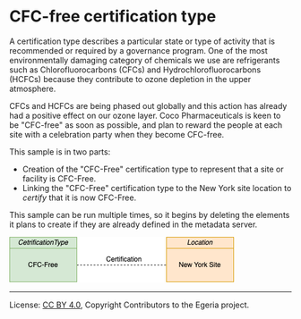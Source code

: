 <!-- SPDX-License-Identifier: CC-BY-4.0 -->
<!-- Copyright Contributors to the Egeria project. -->

# CFC-free certification type

A certification type describes a particular state or type of activity that is recommended or required
by a governance program.  One of the most environmentally damaging category of chemicals we use are refrigerants such as
Chlorofluorocarbons (CFCs) and Hydrochlorofluorocarbons (HCFCs) because they contribute to ozone depletion
in the upper atmosphere.

CFCs and HCFCs are being phased out globally and this action has already had a positive effect on our ozone layer.
Coco Pharmaceuticals is keen to be "CFC-free" as soon as possible, and plan to reward the people
at each site with a celebration party when they become CFC-free.

This sample is in two parts:

* Creation of the "CFC-Free" certification type to represent that a site or facility is CFC-Free.
* Linking the "CFC-Free" certification type to the New York site location to *certify* that it is now CFC-Free.

This sample can be run multiple times, so it begins by deleting the elements it plans to create if they are already defined in the metadata server.

![Certification Types](../../docs/sustainability-samples-certification-type.drawio.png)






----
License: [CC BY 4.0](https://creativecommons.org/licenses/by/4.0/), Copyright Contributors to the Egeria project.